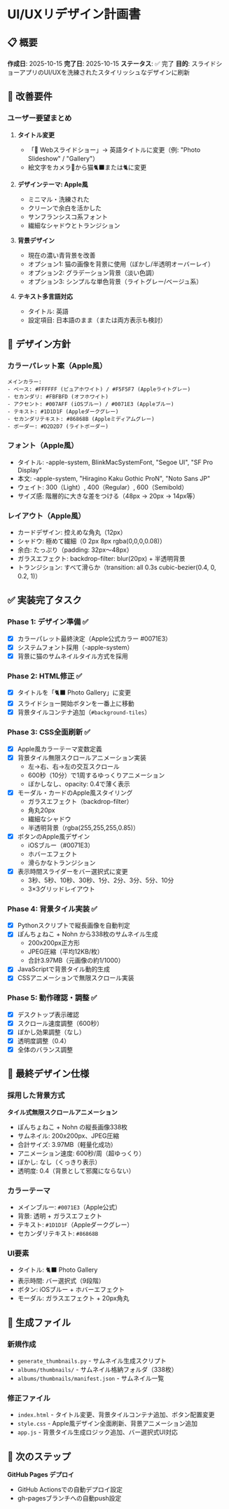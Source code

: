 # UI/UXリデザイン計画書

## 📋 概要

**作成日**: 2025-10-15
**完了日**: 2025-10-15
**ステータス**: ✅ 完了
**目的**: スライドショーアプリのUI/UXを洗練されたスタイリッシュなデザインに刷新

## 🎯 改善要件

### ユーザー要望まとめ
1. **タイトル変更**
   - 「📸 Webスライドショー」→ 英語タイトルに変更（例: "Photo Slideshow" / "Gallery"）
   - 絵文字をカメラ📸から猫🐈‍⬛または🐈に変更

2. **デザインテーマ: Apple風**
   - ミニマル・洗練された
   - クリーンで余白を活かした
   - サンフランシスコ系フォント
   - 繊細なシャドウとトランジション

3. **背景デザイン**
   - 現在の濃い青背景を改善
   - オプション1: 猫の画像を背景に使用（ぼかし/半透明オーバーレイ）
   - オプション2: グラデーション背景（淡い色調）
   - オプション3: シンプルな単色背景（ライトグレー/ベージュ系）

4. **テキスト多言語対応**
   - タイトル: 英語
   - 設定項目: 日本語のまま（または両方表示も検討）

## 📐 デザイン方針

### カラーパレット案（Apple風）
```
メインカラー:
- ベース: #FFFFFF (ピュアホワイト) / #F5F5F7 (Appleライトグレー)
- セカンダリ: #FBFBFD (オフホワイト)
- アクセント: #007AFF (iOSブルー) / #0071E3 (Appleブルー)
- テキスト: #1D1D1F (Appleダークグレー)
- セカンダリテキスト: #86868B (Appleミディアムグレー)
- ボーダー: #D2D2D7 (ライトボーダー)
```

### フォント（Apple風）
- タイトル: -apple-system, BlinkMacSystemFont, "Segoe UI", "SF Pro Display"
- 本文: -apple-system, "Hiragino Kaku Gothic ProN", "Noto Sans JP"
- ウェイト: 300（Light）, 400（Regular）, 600（Semibold）
- サイズ感: 階層的に大きな差をつける（48px → 20px → 14px等）

### レイアウト（Apple風）
- カードデザイン: 控えめな角丸（12px）
- シャドウ: 極めて繊細（0 2px 8px rgba(0,0,0,0.08)）
- 余白: たっぷり（padding: 32px～48px）
- ガラスエフェクト: backdrop-filter: blur(20px) + 半透明背景
- トランジション: すべて滑らか（transition: all 0.3s cubic-bezier(0.4, 0, 0.2, 1)）

## ✅ 実装完了タスク

### Phase 1: デザイン準備 ✅
- [x] カラーパレット最終決定（Apple公式カラー #0071E3）
- [x] システムフォント採用（-apple-system）
- [x] 背景に猫のサムネイルタイル方式を採用

### Phase 2: HTML修正 ✅
- [x] タイトルを「🐈‍⬛ Photo Gallery」に変更
- [x] スライドショー開始ボタンを一番上に移動
- [x] 背景タイルコンテナ追加（`#background-tiles`）

### Phase 3: CSS全面刷新 ✅
- [x] Apple風カラーテーマ変数定義
- [x] 背景タイル無限スクロールアニメーション実装
  - 左→右、右→左の交互スクロール
  - 600秒（10分）で1周するゆっくりアニメーション
  - ぼかしなし、opacity: 0.4で薄く表示
- [x] モーダル・カードのApple風スタイリング
  - ガラスエフェクト（backdrop-filter）
  - 角丸20px
  - 繊細なシャドウ
  - 半透明背景（rgba(255,255,255,0.85)）
- [x] ボタンのApple風デザイン
  - iOSブルー（#0071E3）
  - ホバーエフェクト
  - 滑らかなトランジション
- [x] 表示時間スライダーをバー選択式に変更
  - 3秒、5秒、10秒、30秒、1分、2分、3分、5分、10分
  - 3×3グリッドレイアウト

### Phase 4: 背景タイル実装 ✅
- [x] Pythonスクリプトで縦長画像を自動判定
- [x] ぽんちょねこ + Nohn から338枚のサムネイル生成
  - 200x200px正方形
  - JPEG圧縮（平均12KB/枚）
  - 合計3.97MB（元画像の約1/1000）
- [x] JavaScriptで背景タイル動的生成
- [x] CSSアニメーションで無限スクロール実装

### Phase 5: 動作確認・調整 ✅
- [x] デスクトップ表示確認
- [x] スクロール速度調整（600秒）
- [x] ぼかし効果調整（なし）
- [x] 透明度調整（0.4）
- [x] 全体のバランス調整

## 🎨 最終デザイン仕様

### 採用した背景方式
**タイル式無限スクロールアニメーション**
- ぽんちょねこ + Nohn の縦長画像338枚
- サムネイル: 200x200px、JPEG圧縮
- 合計サイズ: 3.97MB（軽量化成功）
- アニメーション速度: 600秒/周（超ゆっくり）
- ぼかし: なし（くっきり表示）
- 透明度: 0.4（背景として邪魔にならない）

### カラーテーマ
- メインブルー: `#0071E3`（Apple公式）
- 背景: 透明 + ガラスエフェクト
- テキスト: `#1D1D1F`（Appleダークグレー）
- セカンダリテキスト: `#86868B`

### UI要素
- タイトル: 🐈‍⬛ Photo Gallery
- 表示時間: バー選択式（9段階）
- ボタン: iOSブルー + ホバーエフェクト
- モーダル: ガラスエフェクト + 20px角丸

## 📁 生成ファイル

### 新規作成
- `generate_thumbnails.py` - サムネイル生成スクリプト
- `albums/thumbnails/` - サムネイル格納フォルダ（338枚）
- `albums/thumbnails/manifest.json` - サムネイル一覧

### 修正ファイル
- `index.html` - タイトル変更、背景タイルコンテナ追加、ボタン配置変更
- `style.css` - Apple風デザイン全面刷新、背景アニメーション追加
- `app.js` - 背景タイル生成ロジック追加、バー選択式UI対応

## 🚀 次のステップ

**GitHub Pages デプロイ**
- GitHub Actionsでの自動デプロイ設定
- gh-pagesブランチへの自動push設定
